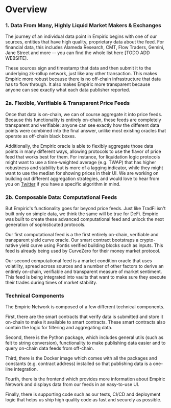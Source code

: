 # Overview

### 1. Data From Many, Highly Liquid Market Makers & Exchanges

The journey of an individual data point in Empiric begins with one of our sources, entities that have high quality, proprietary data about the feed. For financial data, this includes Alameda Research, CMT, Flow Traders, Gemini, Jane Street and more -- you can find the whole list here \[TODO ADD WEBSITE].

These sources sign and timestamp that data and then submit it to the underlying zk-rollup network, just like any other transaction. This makes Empiric more robust because there is no off-chain infrastructure that data has to flow through. It also makes Empiric more transparent because anyone can see exactly what each data publisher reported.

### 2a. Flexible, Verifiable & Transparent Price Feeds

Once that data is on-chain, we can of course aggregate it into price feeds. Because this functionality is entirely on-chain, these feeds are completely transparent and verifiable: anyone can see exactly how the different data points were combined into the final answer, unlike most existing oracles that operate as off-chain black boxes.

Additionally, the Empiric oracle is able to flexibly aggregate those data points in many different ways, allowing protocols to use the flavor of price feed that works best for them. For instance, for liquidation logic protocols might want to use a time-weighted average (e.g. TWAP) that has higher robustness and stability but is more of a lagging indicator, while they might want to use the median for showing prices in their UI. We are working on building out different aggregation strategies, and would love to hear from you on [Twitter](https://twitter.com/EmpiricNetwork) if you have a specific algorithm in mind.

### 2b. Composable Data: Computational Feeds

But Empiric's functionality goes far beyond price feeds. Just like TradFi isn't built only on simple data, we think the same will be true for DeFi. Empiric was built to create these advanced computational feed and unlock the next generation of sophisticated protocols.

Our first computational feed is a the first entirely on-chain, verifiable and transparent yield curve oracle. Our smart contract bootstraps a crypto-native yield curve using Pontis verified building blocks such as inputs. This feed is already being used by CurveZero for their money market protocol.

Our second computational feed is a market condition oracle that uses volatility, spread across sources and a number of other factors to derive an entirely on-chain, verifiable and transparent measure of market sentiment. This feed is being integrated into vaults that want to make sure they execute their trades during times of market stability.

### Technical Components

The Empiric Network is composed of a few different technical components.

First, there are the smart contracts that verify data is submitted and store it on-chain to make it available to smart contracts. These smart contracts also contain the logic for filtering and aggregating data.

Second, there is the Python package, which includes general utils (such as felt to string conversion), functionality to make publishing data easier and to query on-chain data feeds from off-chain.

Third, there is the Docker image which comes with all the packages and constants (e.g. contract address) installed so that publishing data is a one-line integration.

Fourth, there is the frontend which provides more information about Empiric Network and displays data from our feeds in an easy-to-use UI.

Finally, there is supporting code such as our tests, CI/CD and deployment logic that helps us ship high quality code as fast and securely as possible.
